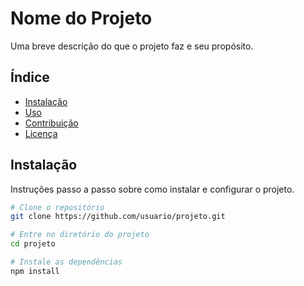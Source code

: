 # Nome do Projeto

Uma breve descrição do que o projeto faz e seu propósito.

## Índice

- [Instalação](#instalação)
- [Uso](#uso)
- [Contribuição](#contribuição)
- [Licença](#licença)

## Instalação

Instruções passo a passo sobre como instalar e configurar o projeto.

```bash
# Clone o repositório
git clone https://github.com/usuario/projeto.git

# Entre no diretório do projeto
cd projeto

# Instale as dependências
npm install
